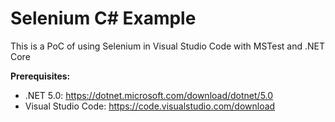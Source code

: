 # Selenium C# Example

This is a PoC of using Selenium in Visual Studio Code with MSTest and .NET Core

**Prerequisites:**
 - .NET 5.0: https://dotnet.microsoft.com/download/dotnet/5.0
 - Visual Studio Code: https://code.visualstudio.com/download

